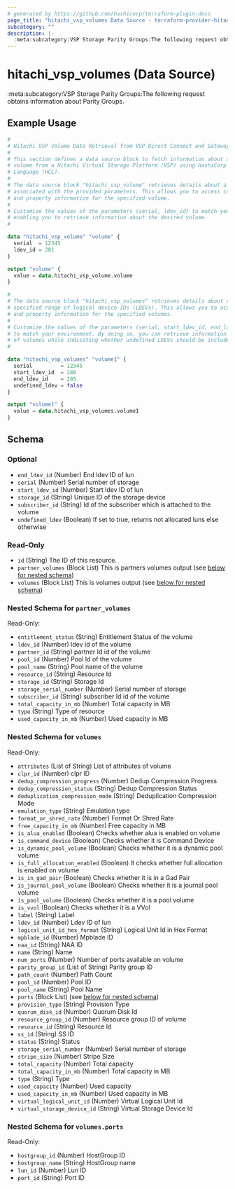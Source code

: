 ```yaml
---
# generated by https://github.com/hashicorp/terraform-plugin-docs
page_title: "hitachi_vsp_volumes Data Source - terraform-provider-hitachi"
subcategory: ""
description: |-
  :meta:subcategory:VSP Storage Parity Groups:The following request obtains information about Parity Groups.
---
```


# hitachi_vsp_volumes (Data Source)

:meta:subcategory:VSP Storage Parity Groups:The following request obtains information about Parity Groups.

## Example Usage

```terraform
#
# Hitachi VSP Volume Data Retrieval from VSP Direct Connect and Gateway connections
#
# This section defines a data source block to fetch information about a specific
# volume from a Hitachi Virtual Storage Platform (VSP) using HashiCorp Configuration
# Language (HCL).
#
# The data source block "hitachi_vsp_volume" retrieves details about a volume
# associated with the provided parameters. This allows you to access configuration
# and property information for the specified volume.
#
# Customize the values of the parameters (serial, ldev_id) to match your environment,
# enabling you to retrieve information about the desired volume.
#

data "hitachi_vsp_volume" "volume" {
  serial  = 12345
  ldev_id = 281
}

output "volume" {
  value = data.hitachi_vsp_volume.volume
}

#
# The data source block "hitachi_vsp_volumes" retrieves details about volumes within a
# specified range of logical device IDs (LDEVs). This allows you to access configuration
# and property information for the specified volumes.
#
# Customize the values of the parameters (serial, start_ldev_id, end_ldev_id, undefined_ldev)
# to match your environment. By doing so, you can retrieve information about the desired range
# of volumes while indicating whether undefined LDEVs should be included or not.
#

data "hitachi_vsp_volumes" "volume1" {
  serial         = 12345
  start_ldev_id  = 280
  end_ldev_id    = 285
  undefined_ldev = false
}

output "volume1" {
  value = data.hitachi_vsp_volumes.volume1
}
```

<!-- schema generated by tfplugindocs -->
## Schema

### Optional

- `end_ldev_id` (Number) End ldev ID of lun
- `serial` (Number) Serial number of storage
- `start_ldev_id` (Number) Start ldev ID of lun
- `storage_id` (String) Unique ID of the storage device
- `subscriber_id` (String) Id of the subscriber which is attached to the volume
- `undefined_ldev` (Boolean) If set to true, returns not allocated luns else otherwise

### Read-Only

- `id` (String) The ID of this resource.
- `partner_volumes` (Block List) This is partners volumes output (see [below for nested schema](#nestedblock--partner_volumes))
- `volumes` (Block List) This is volumes output (see [below for nested schema](#nestedblock--volumes))

<a id="nestedblock--partner_volumes"></a>
### Nested Schema for `partner_volumes`

Read-Only:

- `entitlement_status` (String) Entitlement Status of the volume
- `ldev_id` (Number) ldev id of the volume
- `partner_id` (String) partner Id id  of the volume
- `pool_id` (Number) Pool Id of the volume
- `pool_name` (String) Pool name of the volume
- `resource_id` (String) Resource Id
- `storage_id` (String) Storage Id
- `storage_serial_number` (Number) Serial number of storage
- `subscriber_id` (String) subscriber Id id  of the volume
- `total_capacity_in_mb` (Number) Total capacity in MB
- `type` (String) Type of resource
- `used_capacity_in_mb` (Number) Used capacity in MB


<a id="nestedblock--volumes"></a>
### Nested Schema for `volumes`

Read-Only:

- `attributes` (List of String) List of attributes of volume
- `clpr_id` (Number) clpr ID
- `dedup_compression_progress` (Number) Dedup Compression Progress
- `dedup_compression_status` (String) Dedup Compression Status
- `deduplication_compression_mode` (String) Deduplication Compression Mode
- `emulation_type` (String) Emulation type
- `format_or_shred_rate` (Number) Format Or Shred Rate
- `free_capacity_in_mb` (Number) Free capacity in MB
- `is_alua_enabled` (Boolean) Checks whether alua is enabled on volume
- `is_command_device` (Boolean) Checks whether it is Command Device
- `is_dynamic_pool_volume` (Boolean) Checks whether it is a dynamic pool volume
- `is_full_allocation_enabled` (Boolean) It checks whether full allocation is enabled on volume
- `is_in_gad_pair` (Boolean) Checks whether it is in a Gad Pair
- `is_journal_pool_volume` (Boolean) Checks whether it is a journal pool volume
- `is_pool_volume` (Boolean) Checks whether it is a pool volume
- `is_vvol` (Boolean) Checks whether it is a VVol
- `label` (String) Label
- `ldev_id` (Number) Ldev ID of lun
- `logical_unit_id_hex_format` (String) Logical Unit Id in Hex Format
- `mpblade_id` (Number) Mpblade ID
- `naa_id` (String) NAA ID
- `name` (String) Name
- `num_ports` (Number) Number of ports available on volume
- `parity_group_id` (List of String) Parity group ID
- `path_count` (Number) Path Count
- `pool_id` (Number) Pool ID
- `pool_name` (String) Pool Name
- `ports` (Block List) (see [below for nested schema](#nestedblock--volumes--ports))
- `provision_type` (String) Provision Type
- `quorum_disk_id` (Number) Quorum Disk Id
- `resource_group_id` (Number) Resource group ID of volume
- `resource_id` (String) Resource Id
- `ss_id` (String) SS ID
- `status` (String) Status
- `storage_serial_number` (Number) Serial number of storage
- `stripe_size` (Number) Stripe Size
- `total_capacity` (Number) Total capacity
- `total_capacity_in_mb` (Number) Total capacity in MB
- `type` (String) Type
- `used_capacity` (Number) Used capacity
- `used_capacity_in_mb` (Number) Used capacity in MB
- `virtual_logical_unit_id` (Number) Virtual Logical Unit Id
- `virtual_storage_device_id` (String) Virtual Storage Device Id

<a id="nestedblock--volumes--ports"></a>
### Nested Schema for `volumes.ports`

Read-Only:

- `hostgroup_id` (Number) HostGroup ID
- `hostgroup_name` (String) HostGroup name
- `lun_id` (Number) Lun ID
- `port_id` (String) Port ID


